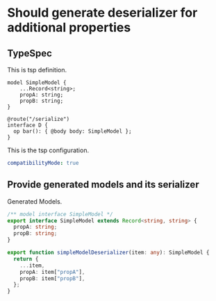 # Should generate deserializer for additional properties

## TypeSpec

This is tsp definition.

```tsp
model SimpleModel {
    ...Record<string>;
    propA: string;
    propB: string;
}

@route("/serialize")
interface D {
  op bar(): { @body body: SimpleModel };
}
```

This is the tsp configuration.
```yaml
compatibilityMode: true
```

## Provide generated models and its serializer

Generated Models.

```ts models
/** model interface SimpleModel */
export interface SimpleModel extends Record<string, string> {
  propA: string;
  propB: string;
}

export function simpleModelDeserializer(item: any): SimpleModel {
  return {
    ...item,
    propA: item["propA"],
    propB: item["propB"],
  };
}
```